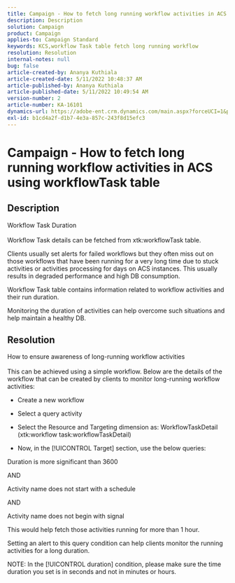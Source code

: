 ```yaml
---
title: Campaign - How to fetch long running workflow activities in ACS using workflowTask table
description: Description
solution: Campaign
product: Campaign
applies-to: Campaign Standard
keywords: KCS,workflow Task table fetch long running workflow
resolution: Resolution
internal-notes: null
bug: false
article-created-by: Ananya Kuthiala
article-created-date: 5/11/2022 10:48:37 AM
article-published-by: Ananya Kuthiala
article-published-date: 5/11/2022 10:49:54 AM
version-number: 2
article-number: KA-16101
dynamics-url: https://adobe-ent.crm.dynamics.com/main.aspx?forceUCI=1&pagetype=entityrecord&etn=knowledgearticle&id=d72bffe3-17d1-ec11-a7b5-0022480a8e40
exl-id: b1cd4a2f-d1b7-4e3a-857c-243f8d15efc3
---
```

# Campaign - How to fetch long running workflow activities in ACS using workflowTask table

## Description

Workflow Task Duration<br><br>
Workflow Task details can be fetched from xtk:workflowTask table.

Clients usually set alerts for failed workflows but they often miss out on those workflows that have been running for a very long time due to stuck activities or activities processing for days on ACS instances.
This usually results in degraded performance and high DB consumption.


Workflow Task table contains information related to workflow activities and their run duration.

Monitoring the duration of activities can help overcome such situations and help maintain a healthy DB.


## Resolution

How to ensure awareness of long-running workflow activities<br><br>
This can be achieved using a simple workflow. Below are the details of the workflow that can be created by clients to monitor long-running workflow activities:

- Create a new workflow

- Select a query activity

- Select the Resource and Targeting dimension as: WorkflowTaskDetail (xtk:workflow task:workflowTaskDetail)

- Now, in the [!UICONTROL Target] section, use the below queries:

Duration is more significant than 3600

AND

Activity name does not start with a schedule

AND

Activity name does not begin with signal



This would help fetch those activities running for more than 1 hour.

Setting an alert to this query condition can help clients monitor the running activities for a long duration.

NOTE: In the [!UICONTROL duration] condition, please make sure the time duration you set is in seconds and not in minutes or hours.
